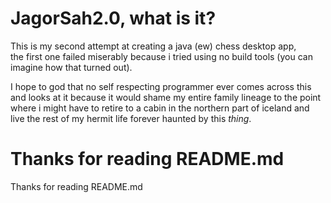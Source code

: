 # JagorSah2.0, what is it?
This is my second attempt at creating a java (ew) chess desktop app,   
the first one failed miserably because i tried using no build tools (you can imagine how that turned out).    

I hope to god that no self respecting programmer ever comes across this and looks at it because it would shame my entire family lineage to the point where i might have to
retire to a cabin in the northern part of iceland and live the rest of my hermit life forever haunted by this *thing*.

# Thanks for reading README.md
Thanks for reading README.md

